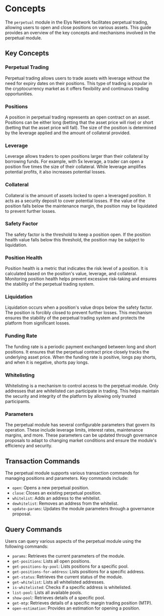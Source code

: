<!--
order: 1
-->

# Concepts

The `perpetual` module in the Elys Network facilitates perpetual trading, allowing users to open and close positions on various assets. This guide provides an overview of the key concepts and mechanisms involved in the perpetual module.

## Key Concepts

### Perpetual Trading

Perpetual trading allows users to trade assets with leverage without the need for expiry dates on their positions. This type of trading is popular in the cryptocurrency market as it offers flexibility and continuous trading opportunities.

### Positions

A position in perpetual trading represents an open contract on an asset. Positions can be either long (betting that the asset price will rise) or short (betting that the asset price will fall). The size of the position is determined by the leverage applied and the amount of collateral provided.

### Leverage

Leverage allows traders to open positions larger than their collateral by borrowing funds. For example, with 5x leverage, a trader can open a position five times the size of their collateral. While leverage amplifies potential profits, it also increases potential losses.

### Collateral

Collateral is the amount of assets locked to open a leveraged position. It acts as a security deposit to cover potential losses. If the value of the position falls below the maintenance margin, the position may be liquidated to prevent further losses.

### Safety Factor

The safety factor is the threshold to keep a position open. If the position health value falls below this threshold, the position may be subject to liquidation.

### Position Health

Position health is a metric that indicates the risk level of a position. It is calculated based on the position's value, leverage, and collateral. Monitoring position health helps prevent excessive risk-taking and ensures the stability of the perpetual trading system.

### Liquidation

Liquidation occurs when a position's value drops below the safety factor. The position is forcibly closed to prevent further losses. This mechanism ensures the stability of the perpetual trading system and protects the platform from significant losses.

### Funding Rate

The funding rate is a periodic payment exchanged between long and short positions. It ensures that the perpetual contract price closely tracks the underlying asset price. When the funding rate is positive, longs pay shorts, and when it is negative, shorts pay longs.

### Whitelisting

Whitelisting is a mechanism to control access to the perpetual module. Only addresses that are whitelisted can participate in trading. This helps maintain the security and integrity of the platform by allowing only trusted participants.

### Parameters

The perpetual module has several configurable parameters that govern its operation. These include leverage limits, interest rates, maintenance margins, and more. These parameters can be updated through governance proposals to adapt to changing market conditions and ensure the module's efficiency and security.

## Transaction Commands

The perpetual module supports various transaction commands for managing positions and parameters. Key commands include:

- `open`: Opens a new perpetual position.
- `close`: Closes an existing perpetual position.
- `whitelist`: Adds an address to the whitelist.
- `dewhitelist`: Removes an address from the whitelist.
- `update-params`: Updates the module parameters through a governance proposal.

## Query Commands

Users can query various aspects of the perpetual module using the following commands:

- `params`: Retrieves the current parameters of the module.
- `get-positions`: Lists all open positions.
- `get-positions-by-pool`: Lists positions for a specific pool.
- `get-positions-for-address`: Lists positions for a specific address.
- `get-status`: Retrieves the current status of the module.
- `get-whitelist`: Lists all whitelisted addresses.
- `is-whitelisted`: Checks if a specific address is whitelisted.
- `list-pool`: Lists all available pools.
- `show-pool`: Retrieves details of a specific pool.
- `get-mtp`: Retrieves details of a specific margin trading position (MTP).
- `open-estimation`: Provides an estimation for opening a position.
